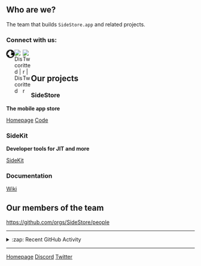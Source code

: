 <!-- 
Docs: How to use GitHub README and actions to auto-generate embedded content.
https://github.com/anuraghazra/github-readme-stats
https://www.youtube.com/watch?v=n6d4KHSKqGk
https://github.com/rahuldkjain/github-profile-readme-generator
 -->

## Who are we?

The team that builds `SideStore.app` and related projects.

### Connect with us:

<!--
[![Website](https://img.shields.io/website?label=sidestore.io&style=for-the-badge&url=https://sidestore.io)](https://sidestore.io)
[![Twitter Follow](https://img.shields.io/twitter/follow/sidestore_io?color=1DA1F2&logo=twitter&style=for-the-badge)](https://twitter.com/intent/follow?original_referer=https%3A%2F%2Fgithub.com%2Fsidestore&screen_name=sidestore)
[![GitHub Followers](https://img.shields.io/github/followers/sidestore?style=for-the-badge)]()
[![GitHub Sponsors](https://img.shields.io/github/sponsors/sidestore?style=for-the-badge
)]() 
-->

[<img align="left" alt="sidestore.io" width="22px" src="https://raw.githubusercontent.com/iconic/open-iconic/master/svg/globe.svg" />][website]
[<img align="left" alt="Discord | Discord" width="22px" src="https://cdn.jsdelivr.net/npm/simple-icons@v3/icons/discord.svg" />][discord]
[<img align="left" alt="Twitter | Twitter" width="22px" src="https://cdn.jsdelivr.net/npm/simple-icons@v3/icons/twitter.svg" />][twitter]

<br />
<br />

## Our projects

### SideStore

__The mobile app store__

[Homepage][website]
[Code][git.sidestore]

### SideKit

__Developer tools for JIT and more__

[SideKit][git.sidekit]

### Documentation

[Wiki][wiki]

## Our members of the team

https://github.com/orgs/SideStore/people

---

<details>
  <summary>:zap: Recent GitHub Activity</summary>

<!--START_SECTION:activity-->
1. 🗣 Commented on [#929](https://github.com/SideStore/SideStore/issues/929) in [SideStore/SideStore](https://github.com/SideStore/SideStore)
2. 🗣 Commented on [#960](https://github.com/SideStore/SideStore/issues/960) in [SideStore/SideStore](https://github.com/SideStore/SideStore)
3. 🗣 Commented on [#950](https://github.com/SideStore/SideStore/issues/950) in [SideStore/SideStore](https://github.com/SideStore/SideStore)
4. ❗️ Closed issue [#950](https://github.com/SideStore/SideStore/issues/950) in [SideStore/SideStore](https://github.com/SideStore/SideStore)
5. 🗣 Commented on [#719](https://github.com/SideStore/SideStore/issues/719) in [SideStore/SideStore](https://github.com/SideStore/SideStore)
6. ❗️ Closed issue [#719](https://github.com/SideStore/SideStore/issues/719) in [SideStore/SideStore](https://github.com/SideStore/SideStore)
7. 🗣 Commented on [#960](https://github.com/SideStore/SideStore/issues/960) in [SideStore/SideStore](https://github.com/SideStore/SideStore)
8. ❗️ Closed issue [#960](https://github.com/SideStore/SideStore/issues/960) in [SideStore/SideStore](https://github.com/SideStore/SideStore)
9. 🗣 Commented on [#879](https://github.com/SideStore/SideStore/issues/879) in [SideStore/SideStore](https://github.com/SideStore/SideStore)
10. ❗️ Closed issue [#879](https://github.com/SideStore/SideStore/issues/879) in [SideStore/SideStore](https://github.com/SideStore/SideStore)
11. 🗣 Commented on [#805](https://github.com/SideStore/SideStore/issues/805) in [SideStore/SideStore](https://github.com/SideStore/SideStore)
12. ❗️ Closed issue [#805](https://github.com/SideStore/SideStore/issues/805) in [SideStore/SideStore](https://github.com/SideStore/SideStore)
13. 🗣 Commented on [#901](https://github.com/SideStore/SideStore/issues/901) in [SideStore/SideStore](https://github.com/SideStore/SideStore)
14. ❗️ Closed issue [#901](https://github.com/SideStore/SideStore/issues/901) in [SideStore/SideStore](https://github.com/SideStore/SideStore)
15. 🗣 Commented on [#834](https://github.com/SideStore/SideStore/issues/834) in [SideStore/SideStore](https://github.com/SideStore/SideStore)
16. ❗️ Closed issue [#834](https://github.com/SideStore/SideStore/issues/834) in [SideStore/SideStore](https://github.com/SideStore/SideStore)
17. 🗣 Commented on [#844](https://github.com/SideStore/SideStore/issues/844) in [SideStore/SideStore](https://github.com/SideStore/SideStore)
18. ❗️ Closed issue [#844](https://github.com/SideStore/SideStore/issues/844) in [SideStore/SideStore](https://github.com/SideStore/SideStore)
19. 🗣 Commented on [#626](https://github.com/SideStore/SideStore/issues/626) in [SideStore/SideStore](https://github.com/SideStore/SideStore)
20. ❗️ Closed issue [#626](https://github.com/SideStore/SideStore/issues/626) in [SideStore/SideStore](https://github.com/SideStore/SideStore)
<!--END_SECTION:activity-->

</details>

---

[Homepage][patreon] [Discord][discord] [Twitter][twitter]

<!--
- [Patreon][patreon]
- [OpenCollective][opencollective]
- [YouTube][youtube]
-->

[website]: https://sidestore.io
[wiki]: https://wiki.sidestore.io
[twitter]: https://twitter.com/sidestore_io
[discord]: https://discord.gg/sidestore-949183273383395328
[youtube]: https://youtube.com/TODO
[patreon]: https://www.patreon.com/SideStore
[opencollective]: https://opencollective.com/TODO
[git.sidestore]: https://github.com/SideStore/SideStore/
[git.sidekit]: https://github.com/SideStore/SideKit

